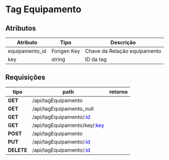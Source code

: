 # Tag Equipamento

## Atributos

| Atributo       | Tipo        | Descrição                    |
| -------------- | ----------- | ---------------------------- |
| equipamento_id | Forigen Key | Chave da Relação equipamento |
| key            | string      | ID da tag                    |

## Requisições 

| tipo       | path                                                         | retorno |
| ---------- | ------------------------------------------------------------ | ------- |
| **GET**    | /api/tagEquipamento                                          |         |
| **GET**    | /api/tagEquipamento_null                                     |         |
| **GET**    | /api/tagEquipamento/<span style="color:blue">:id</span>      |         |
| **GET**    | /api/tagEquipamento/key/<span style="color:blue">:key</span> |         |
| **POST**   | /api/tagEquipamento                                          |         |
| **PUT**    | /api/tagEquipamento/<span style="color:blue">:id</span>      |         |
| **DELETE** | /api/tagEquipamento/<span style="color:blue">:id</span>      |         |

